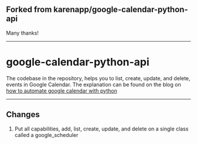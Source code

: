 ## Forked from karenapp/google-calendar-python-api

Many thanks! 

--- 
# google-calendar-python-api


The codebase in the repository, helps you to list, create, update, and delete, events in Google Calendar. The explanation can be found on the blog on [how to automate google calendar with python](https://karenapp.io/articles/2019/07/how-to-automate-google-calendar-with-python-using-the-calendar-api/)

--- 


## Changes

1. Put all capabilities, add, list, create, update, and delete on a single class called a google_scheduler
